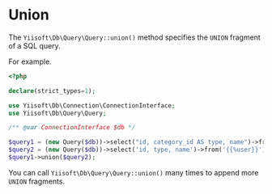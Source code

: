 # Union

The `Yiisoft\Db\Query\Query::union()` method specifies the `UNION` fragment of a SQL query.

For example.

```php
<?php

declare(strict_types=1);

use Yiisoft\Db\Connection\ConnectionInterface;
use Yiisoft\Db\Query\Query;

/** @var ConnectionInterface $db */

$query1 = (new Query($db))->select("id, category_id AS type, name")->from('{{%post}}')->limit(10);
$query2 = (new Query($db))->select('id, type, name')->from('{{%user}}')->limit(10);
$query1->union($query2);
```

You can call `Yiisoft\Db\Query\Query::union()` many times to append more `UNION` fragments.
